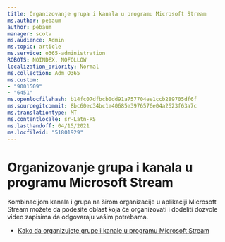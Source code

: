 ```yaml
---
title: Organizovanje grupa i kanala u programu Microsoft Stream
ms.author: pebaum
author: pebaum
manager: scotv
ms.audience: Admin
ms.topic: article
ms.service: o365-administration
ROBOTS: NOINDEX, NOFOLLOW
localization_priority: Normal
ms.collection: Adm_O365
ms.custom:
- "9001509"
- "6451"
ms.openlocfilehash: b14fc07dfbcb0dd91a757704ee1ccb289705df6f
ms.sourcegitcommit: 8bc60ec34bc1e40685e3976576e04a2623f63a7c
ms.translationtype: MT
ms.contentlocale: sr-Latn-RS
ms.lasthandoff: 04/15/2021
ms.locfileid: "51801929"
---
```

# <a name="organize-groups-and-channels-in-microsoft-stream"></a>Organizovanje grupa i kanala u programu Microsoft Stream

Kombinacijom kanala i grupa na širom organizacije u aplikaciji Microsoft Stream možete da podesite oblast koja će organizovati i dodeliti dozvole video zapisima da odgovaraju vašim potrebama.  

- [Kako da organizujete grupe i kanale u programu Microsoft Stream](https://docs.microsoft.com/stream/groups-channels-organization)
